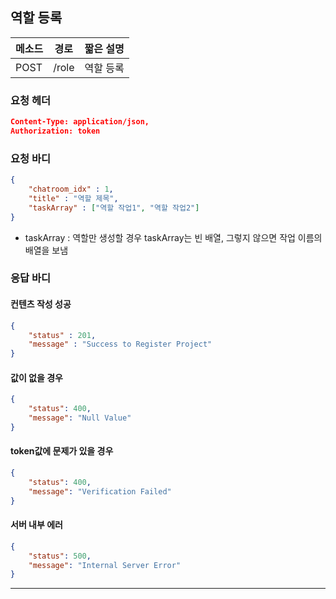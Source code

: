 ## 역할 등록

| 메소드 | 경로  | 짧은 설명 |
| ------ | ----- | --------- |
| POST   | /role | 역할 등록 |

### 요청 헤더

```json
Content-Type: application/json,
Authorization: token
```

### 요청 바디

```json
{
    "chatroom_idx" : 1,
    "title" : "역할 제목",
    "taskArray" : ["역할 작업1", "역할 작업2"]
}
```

* taskArray : 역할만 생성할 경우 taskArray는 빈 배열, 그렇지 않으면 작업 이름의 배열을 보냄

### 응답 바디

#### 컨텐츠 작성 성공

```json
{
    "status" : 201,
    "message" : "Success to Register Project"
}
```

#### 값이 없을 경우

```json
{
    "status": 400,
    "message": "Null Value"
}
```

#### token값에 문제가 있을 경우

```json
{
    "status": 400,
    "message": "Verification Failed"
}
```

#### 서버 내부 에러

```json
{
    "status": 500,
    "message": "Internal Server Error"
}
```
------